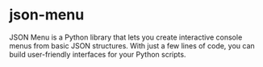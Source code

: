 # json-menu
JSON Menu is a Python library that lets you create interactive console menus from basic JSON structures. With just a few lines of code, you can build user-friendly interfaces for your Python scripts.
